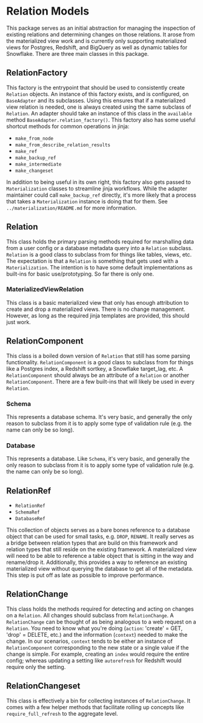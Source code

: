 # Relation Models
This package serves as an initial abstraction for managing the inspection of existing relations and determining
changes on those relations. It arose from the materialized view work and is currently only supporting 
materialized views for Postgres, Redshift, and BigQuery as well as dynamic tables for Snowflake. There are three main
classes in this package.

## RelationFactory
This factory is the entrypoint that should be used to consistently create `Relation` objects. An instance of this
factory exists, and is configured, on `BaseAdapter` and its subclasses. Using this ensures that if a materialized view
relation is needed, one is always created using the same subclass of `Relation`. An adapter should take an instance
of this class in the `available` method `BaseAdapter.relation_factory()`. This factory also has some
useful shortcut methods for common operations in jinja:

- `make_from_node`
- `make_from_describe_relation_results`
- `make_ref`
- `make_backup_ref`
- `make_intermediate`
- `make_changeset`

In addition to being useful in its own right, this factory also gets passed to `Materialization` classes to
streamline jinja workflows. While the adapter maintainer could call `make_backup_ref` directly, it's more likely
that a process that takes a `Materialization` instance is doing that for them.
See `../materialization/README.md` for more information.

## Relation
This class holds the primary parsing methods required for marshalling data from a user config or a database metadata
query into a `Relation` subclass. `Relation` is a good class to subclass from for things like tables, views, etc.
The expectation is that a `Relation` is something that gets used with a `Materialization`. The intention is to
have some default implementations as built-ins for basic use/prototyping. So far there is only one.

### MaterializedViewRelation
This class is a basic materialized view that only has enough attribution to create and drop a materialized views.
There is no change management. However, as long as the required jinja templates are provided, this should just work.

## RelationComponent
This class is a boiled down version of `Relation` that still has some parsing functionality. `RelationComponent`
is a good class to subclass from for things like a Postgres index, a Redshift sortkey, a Snowflake target_lag, etc.
A `RelationComponent` should always be an attribute of a `Relation` or another `RelationComponent`. There are a
few built-ins that will likely be used in every `Relation`.

### Schema
This represents a database schema. It's very basic, and generally the only reason to subclass from it is to
apply some type of validation rule (e.g. the name can only be so long).

### Database
This represents a database. Like `Schema`, it's very basic, and generally the only reason to subclass from it is to
apply some type of validation rule (e.g. the name can only be so long).

## RelationRef
- `RelationRef`
- `SchemaRef`
- `DatabaseRef`

This collection of objects serves as a bare bones reference to a database object that can be used for small tasks,
e.g. `DROP`, `RENAME`. It really serves as a bridge between relation types that are build on this framework
and relation types that still reside on the existing framework. A materialized view will need to be able to
reference a table object that is sitting in the way and rename/drop it. Additionally, this provides a way to
reference an existing materialized view without querying the database to get all of the metadata. This step
is put off as late as possible to improve performance.

## RelationChange
This class holds the methods required for detecting and acting on changes on a `Relation`. All changes
should subclass from `RelationChange`. A `RelationChange` can be thought of as being analogous
to a web request on a `Relation`. You need to know what you're doing
(`action`: 'create' = GET, 'drop' = DELETE, etc.) and the information (`context`) needed to make the change.
In our scenarios, `context` tends to be either an instance of `RelationComponent` corresponding to the new state
or a single value if the change is simple. For example, creating an `index` would require the entire config;
whereas updating a setting like `autorefresh` for Redshift would require only the setting.

## RelationChangeset
This class is effectively a bin for collecting instances of `RelationChange`. It comes with a few helper
methods that facilitate rolling up concepts like `require_full_refresh` to the aggregate level.
